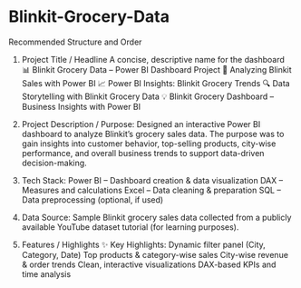 # Blinkit-Grocery-Data
Recommended Structure and Order
1. Project Title / Headline
A concise, descriptive name for the dashboard
📊 Blinkit Grocery Data – Power BI Dashboard Project
🛒 Analyzing Blinkit Sales with Power BI
📈 Power BI Insights: Blinkit Grocery Trends
🔍 Data Storytelling with Blinkit Grocery Data
💡 Blinkit Grocery Dashboard – Business Insights with Power BI

2. Project Description / Purpose:
Designed an interactive Power BI dashboard to analyze Blinkit’s grocery sales data. The purpose was to gain insights into customer behavior, top-selling products, city-wise performance, and overall business trends to support data-driven decision-making.

3. Tech Stack:
Power BI – Dashboard creation & data visualization
DAX – Measures and calculations
Excel – Data cleaning & preparation
SQL – Data preprocessing (optional, if used)

4. Data Source:
Sample Blinkit grocery sales data collected from a publicly available YouTube dataset tutorial (for learning purposes).

5. Features / Highlights 
✨ Key Highlights:
Dynamic filter panel (City, Category, Date)
Top products & category-wise sales
City-wise revenue & order trends
Clean, interactive visualizations
DAX-based KPIs and time analysis


 

